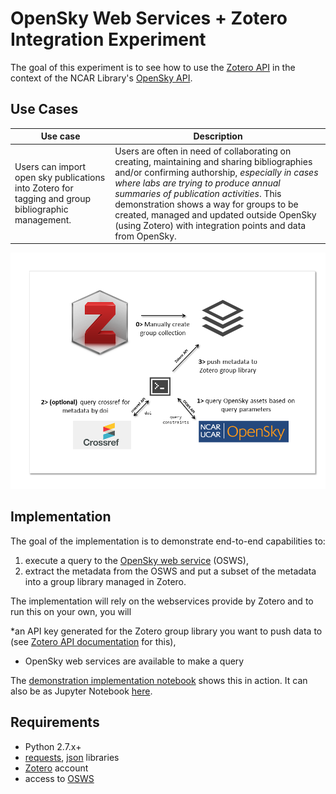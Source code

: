 # OpenSky Web Services + Zotero Integration Experiment
The goal of this experiment is to see how to use the [Zotero API](https://www.zotero.org/support/dev/web_api/v3/start) in the context of the NCAR Library's [OpenSky API](https://docs.google.com/document/d/1gRNhtWkCYFd4Ho9R4X_1J0z_YUEIBhw33e_oRlZ4YYE).

## Use Cases

| Use case | Description |
|----------|-------------|
|Users can import open sky publications into Zotero for tagging and group bibliographic management. | Users are often in need of collaborating on creating, maintaining and sharing bibliographies and/or confirming authorship, _especially in cases where labs are trying to produce annual summaries of publication activities_.  This demonstration shows a way for groups to be created, managed and updated outside OpenSky (using Zotero) with integration points and data from OpenSky. |


<img src='./assets/overview.png'/>

## Implementation

The goal of the implementation is to demonstrate end-to-end capabilities to:

1. execute a query to the [OpenSky web service](https://docs.google.com/document/d/1gRNhtWkCYFd4Ho9R4X_1J0z_YUEIBhw33e_oRlZ4YYE) (OSWS),
2. extract the metadata from the OSWS and put a subset of the metadata into a group library managed in Zotero.

The implementation will rely on the webservices provide by Zotero and to run this on your own, you will

*an API key generated for the Zotero group library you want to push data to (see [Zotero API documentation](https://www.zotero.org/support/dev/web_api/v3/start) for this),
* OpenSky web services are available to make a query

The [demonstration implementation notebook](./implementation_note.ipynb) shows this in action.  It can also be as  Jupyter Notebook [here](http://nbviewer.jupyter.org/github/NCAR/NCAR_library_experimental/blob/zotero_integration/opensky_zotero_integration/implementation_note.ipynb).

## Requirements

* Python 2.7.x+
* [requests](http://docs.python-requests.org/en/master/), [json](https://docs.python.org/2/library/json.html) libraries
* [Zotero](https://zotero.org) account
* access to [OSWS](http://cypressvm.dls.ucar.edu:8788/osws/explorer/osws)

